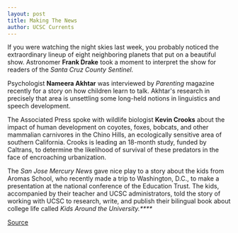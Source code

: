 ```yaml
---
layout: post
title: Making The News
author: UCSC Currents
---
```


If you were watching the night skies last week, you probably noticed the extraordinary lineup of eight neighboring planets that put on a beautiful show. Astronomer **Frank Drake** took a moment to interpret the show for readers of the _Santa Cruz County Sentinel._

Psychologist **Nameera Akhtar** was interviewed by _Parenting_ magazine recently for a story on how children learn to talk. Akhtar's research in precisely that area is unsettling some long-held notions in linguistics and speech development.

The Associated Press spoke with wildlife biologist **Kevin Crooks** about the impact of human development on coyotes, foxes, bobcats, and other mammalian carnivores in the Chino Hills, an ecologically sensitive area of southern California. Crooks is leading an 18-month study, funded by Caltrans, to determine the likelihood of survival of these predators in the face of encroaching urbanization.

The _San Jose Mercury News_ gave nice play to a story about the kids from Aromas School, who recently made a trip to Washington, D.C., to make a presentation at the national conference of the Education Trust. The kids, accompanied by their teacher and UCSC administrators, told the story of working with UCSC to research, write, and publish their bilingual book about college life called _Kids Around the University.****_

[Source](http://www1.ucsc.edu/oncampus/currents/97-12-08/makenews.htm "Permalink to Making the News: 12-8-97")
